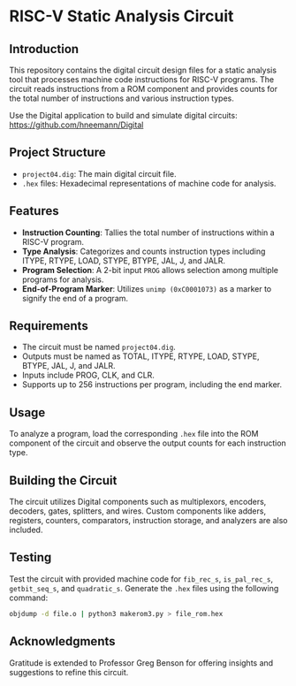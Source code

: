 # RISC-V Static Analysis Circuit

## Introduction
This repository contains the digital circuit design files for a static analysis tool that processes machine code instructions for RISC-V programs. The circuit reads instructions from a ROM component and provides counts for the total number of instructions and various instruction types.

Use the Digital application to build and simulate digital circuits: https://github.com/hneemann/Digital

## Project Structure
- `project04.dig`: The main digital circuit file.
- `.hex` files: Hexadecimal representations of machine code for analysis.

## Features
- **Instruction Counting**: Tallies the total number of instructions within a RISC-V program.
- **Type Analysis**: Categorizes and counts instruction types including ITYPE, RTYPE, LOAD, STYPE, BTYPE, JAL, J, and JALR.
- **Program Selection**: A 2-bit input `PROG` allows selection among multiple programs for analysis.
- **End-of-Program Marker**: Utilizes `unimp (0xC0001073)` as a marker to signify the end of a program.

## Requirements
- The circuit must be named `project04.dig`.
- Outputs must be named as TOTAL, ITYPE, RTYPE, LOAD, STYPE, BTYPE, JAL, J, and JALR.
- Inputs include PROG, CLK, and CLR.
- Supports up to 256 instructions per program, including the end marker.

## Usage
To analyze a program, load the corresponding `.hex` file into the ROM component of the circuit and observe the output counts for each instruction type.

## Building the Circuit
The circuit utilizes Digital components such as multiplexors, encoders, decoders, gates, splitters, and wires. Custom components like adders, registers, counters, comparators, instruction storage, and analyzers are also included.

## Testing
Test the circuit with provided machine code for `fib_rec_s`, `is_pal_rec_s`, `getbit_seq_s`, and `quadratic_s`. Generate the `.hex` files using the following command:

```bash
objdump -d file.o | python3 makerom3.py > file_rom.hex
```

## Acknowledgments
Gratitude is extended to Professor Greg Benson for offering insights and suggestions to refine this circuit.